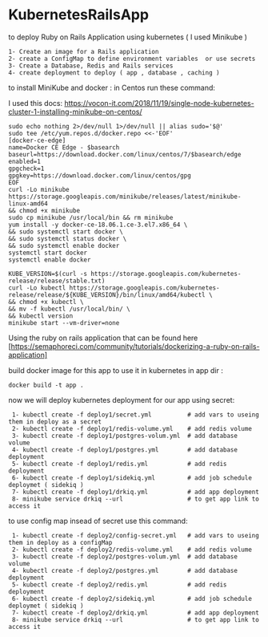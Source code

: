 # KubernetesRailsApp
to deploy Ruby on Rails Application using kubernetes ( I used Minikube )

    1- Create an image for a Rails application 
    2- create a ConfigMap to define environment variables  or use secrets
    3- Create a Database, Redis and Rails services
    4- create deployment to deploy ( app , database , caching )

to install MiniKube and docker :
in Centos run these command: 

 I used this docs: https://vocon-it.com/2018/11/19/single-node-kubernetes-cluster-1-installing-minikube-on-centos/
   
    sudo echo nothing 2>/dev/null 1>/dev/null || alias sudo='$@'
    sudo tee /etc/yum.repos.d/docker.repo <<-'EOF' 
    [docker-ce-edge]
    name=Docker CE Edge - $basearch
    baseurl=https://download.docker.com/linux/centos/7/$basearch/edge
    enabled=1
    gpgcheck=1
    gpgkey=https://download.docker.com/linux/centos/gpg
    EOF
    curl -Lo minikube https://storage.googleapis.com/minikube/releases/latest/minikube-linux-amd64 
    && chmod +x minikube
    sudo cp minikube /usr/local/bin && rm minikube
    yum install -y docker-ce-18.06.1.ce-3.el7.x86_64 \
    && sudo systemctl start docker \
    && sudo systemctl status docker \
    && sudo systemctl enable docker
    systemctl start docker
    systemctl enable docker
   
    KUBE_VERSION=$(curl -s https://storage.googleapis.com/kubernetes-release/release/stable.txt)
    curl -Lo kubectl https://storage.googleapis.com/kubernetes-release/release/${KUBE_VERSION}/bin/linux/amd64/kubectl \
    && chmod +x kubectl \
    && mv -f kubectl /usr/local/bin/ \
    && kubectl version
    minikube start --vm-driver=none
   
Using the ruby on rails application that can be found here [https://semaphoreci.com/community/tutorials/dockerizing-a-ruby-on-rails-application]
   
build docker image for this app to use it in kubernetes in app dir :

    docker build -t app .
   
   now we will deploy kubernetes deployment for our app using secret:
     
     1- kubectl create -f deploy1/secret.yml          # add vars to useing them in deploy as a secret
     2- kubectl create -f deploy1/redis-volume.yml    # add redis volume 
     3- kubectl create -f deploy1/postgres-volum.yml  # add database volume
     4- kubectl create -f deploy1/postgres.yml        # add database deployment 
     5- kubectl create -f deploy1/redis.yml           # add redis deployment
     6- kubectl create -f deploy1/sidekiq.yml         # add job schedule deploymet ( sidekiq )
     7- kubectl create -f deploy1/drkiq.yml           # add app deployment
     8- minikube service drkiq --url                  # to get app link to access it
   
   to use config map insead of secret use this command:
   
     1- kubectl create -f deploy2/config-secret.yml   # add vars to useing them in deploy as a configMap 
     2- kubectl create -f deploy2/redis-volume.yml    # add redis volume 
     3- kubectl create -f deploy2/postgres-volum.yml  # add database volume
     4- kubectl create -f deploy2/postgres.yml        # add database deployment 
     5- kubectl create -f deploy2/redis.yml           # add redis deployment
     6- kubectl create -f deploy2/sidekiq.yml         # add job schedule deploymet ( sidekiq )
     7- kubectl create -f deploy2/drkiq.yml           # add app deployment
     8- minikube service drkiq --url                  # to get app link to access it

